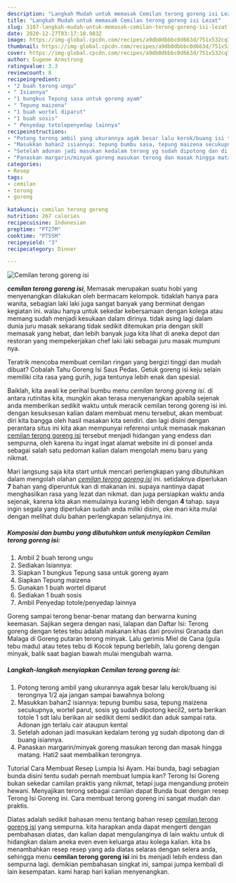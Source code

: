 ```yaml
---
description: "Langkah Mudah untuk memasak Cemilan terong goreng isi Lezat"
title: "Langkah Mudah untuk memasak Cemilan terong goreng isi Lezat"
slug: 3107-langkah-mudah-untuk-memasak-cemilan-terong-goreng-isi-lezat
date: 2020-12-27T03:17:18.983Z
image: https://img-global.cpcdn.com/recipes/a9db0dbbbc0d663d/751x532cq70/cemilan-terong-goreng-isi-foto-resep-utama.jpg
thumbnail: https://img-global.cpcdn.com/recipes/a9db0dbbbc0d663d/751x532cq70/cemilan-terong-goreng-isi-foto-resep-utama.jpg
cover: https://img-global.cpcdn.com/recipes/a9db0dbbbc0d663d/751x532cq70/cemilan-terong-goreng-isi-foto-resep-utama.jpg
author: Eugene Armstrong
ratingvalue: 3.3
reviewcount: 8
recipeingredient:
- "2 buah terong ungu"
- " Isiannya"
- "1 bungkus Tepung sasa untuk goreng ayam"
- " Tepung maizena"
- "1 buah wortel diparut"
- "1 buah sosis"
- " Penyedap totolepenyedap lainnya"
recipeinstructions:
- "Potong terong ambil yang ukurannya agak besar lalu kerok/buang isi terongnya 1/2 aja jangan sampai bawahnya bolong"
- "Masukkan bahan2 isiannya: tepung bumbu sasa, tepung maizena secukupnya, wortel parut, sosis yg sudah dipotong kecil2, serta berikan totole 1 sdt lalu berikan air sedikit demi sedikit dan aduk sampai rata. Adonan jgn terlalu cair ataupun kental"
- "Setelah adonan jadi masukan kedalam terong yg sudah dipotong dan di buang isiannya."
- "Panaskan margarin/minyak goreng masukan terong dan masak hingga matang. Hati2 saat membalikan terongnya."
categories:
- Resep
tags:
- cemilan
- terong
- goreng

katakunci: cemilan terong goreng 
nutrition: 267 calories
recipecuisine: Indonesian
preptime: "PT27M"
cooktime: "PT55M"
recipeyield: "3"
recipecategory: Dinner

---
```



![Cemilan terong goreng isi](https://img-global.cpcdn.com/recipes/a9db0dbbbc0d663d/751x532cq70/cemilan-terong-goreng-isi-foto-resep-utama.jpg)

<b><i>cemilan terong goreng isi</i></b>, Memasak merupakan suatu hobi yang menyenangkan dilakukan oleh bermacam kelompok. tidaklah hanya para wanita, sebagian laki laki juga sangat banyak yang berminat dengan kegiatan ini. walau hanya untuk sekedar kebersamaan dengan kolega atau memang sudah menjadi kesukaan dalam dirinya. tidak asing lagi dalam dunia juru masak sekarang tidak sedikit ditemukan pria dengan skill memasak yang hebat, dan lebih banyak juga kita lihat di aneka depot dan restoran yang mempekerjakan chef laki laki sebagai juru masak mumpuni nya.

Teratrik mencoba membuat cemilan ringan yang bergizi tinggi dan mudah dibuat? Cobalah Tahu Goreng Isi Saus Pedas. Getuk goreng isi keju selain memiliki cita rasa yang gurih, juga tentunya lebih enak dan spesial.

Baiklah, kita awali ke perihal bumbu menu <i>cemilan terong goreng isi</i>. di antara rutinitas kita, mungkin akan terasa menyenangkan apabila sejenak anda memberikan sedikit waktu untuk meracik cemilan terong goreng isi ini. dengan kesuksesan kalian dalam membuat menu tersebut, akan membuat diri kita bangga oleh hasil masakan kita sendiri. dan lagi disini dengan perantara situs ini kita akan mempunyai referensi untuk memasak makanan <u>cemilan terong goreng isi</u> tersebut menjadi hidangan yang endess dan sempurna, oleh karena itu ingat ingat alamat website ini di ponsel anda sebagai salah satu pedoman kalian dalam mengolah menu baru yang nikmat.


Mari langsung saja kita start untuk mencari perlengkapan yang dibutuhkan dalam mengolah olahan <u><i>cemilan terong goreng isi</i></u> ini. setidaknya diperlukan <b>7</b> bahan yang diperuntuk kan di makanan ini. supaya nantinya dapat menghasilkan rasa yang lezat dan nikmat. dan juga persiapkan waktu anda sejenak, karena kita akan memulainya kurang lebih dengan <b>4</b> tahap. saya ingin segala yang diperlukan sudah anda miliki disini, oke mari kita mulai dengan melihat dulu bahan perlengkapan selanjutnya ini.

<!--inarticleads1-->

##### Komposisi dan bumbu yang dibutuhkan untuk menyiapkan Cemilan terong goreng isi:

1. Ambil 2 buah terong ungu
1. Sediakan  Isiannya:
1. Siapkan 1 bungkus Tepung sasa untuk goreng ayam
1. Siapkan  Tepung maizena
1. Gunakan 1 buah wortel diparut
1. Sediakan 1 buah sosis
1. Ambil  Penyedap totole/penyedap lainnya


Goreng sampai terong benar-benar matang dan berwarna kuning keemasan. Sajikan segera dengan nasi, lalapan dan Daftar Isi: Terong goreng dengan tetes tebu adalah makanan khas dari provinsi Granada dan Malaga di Goreng putaran terong minyak. Lalu gerimis Miel de Cana (gula tebu madu) atau tetes tebu di Kocok tepung berlebih, lalu goreng dengan minyak, balik saat bagian bawah mulai mengubah warna. 

<!--inarticleads2-->

##### Langkah-langkah menyiapkan Cemilan terong goreng isi:

1. Potong terong ambil yang ukurannya agak besar lalu kerok/buang isi terongnya 1/2 aja jangan sampai bawahnya bolong
1. Masukkan bahan2 isiannya: tepung bumbu sasa, tepung maizena secukupnya, wortel parut, sosis yg sudah dipotong kecil2, serta berikan totole 1 sdt lalu berikan air sedikit demi sedikit dan aduk sampai rata. Adonan jgn terlalu cair ataupun kental
1. Setelah adonan jadi masukan kedalam terong yg sudah dipotong dan di buang isiannya.
1. Panaskan margarin/minyak goreng masukan terong dan masak hingga matang. Hati2 saat membalikan terongnya.


Tutorial Cara Membuat Resep Lumpia Isi Ayam. Hai bunda, bagi sebagian bunda disini tentu sudah pernah membuat lumpia kan? Terong Isi Goreng bukan sekedar camilan praktis yang nikmat, tetapi juga mengandung protein hewani. Menyajikan terong sebagai camilan dapat Bunda buat dengan resep Terong Isi Goreng ini. Cara membuat terong goreng ini sangat mudah dan praktis. 

Diatas adalah sedikit bahasan menu tentang bahan resep <u>cemilan terong goreng isi</u> yang sempurna. kita harapkan anda dapat mengerti dengan pembahasan diatas, dan kalian dapat mengulanginya di lain waktu untuk di hidangkan dalam aneka even even keluarga atau kolega kalian. kita bs menambahkan resep resep yang ada diatas selaras dengan selera anda, sehingga menu <b>cemilan terong goreng isi</b> ini bs menjadi lebih endess dan sempurna lagi. demikian pembahasan singkat ini, sampai jumpa kembali di lain kesempatan. kami harap hari kalian menyenangkan.
